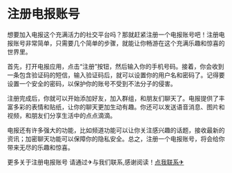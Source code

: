 # 注册电报账号

想要加入电报这个充满活力的社交平台吗？那就赶紧注册一个电报账号吧！注册电报账号非常简单，只需要几个简单的步骤，就能让你畅游在这个充满乐趣和惊喜的世界里。

首先，打开电报应用，点击“注册”按钮，然后输入你的手机号码。接着，你会收到一条包含验证码的短信，输入验证码后，就可以设置你的用户名和密码了。记得要设置一个安全的密码，以保护你的账号不受到不法分子的侵害。

注册完成后，你就可以开始添加好友，加入群组，和朋友们聊天了。电报提供了丰富多彩的表情和贴纸，让你的聊天更加生动有趣。你还可以发送语音消息、图片和视频，和朋友们分享生活中的点点滴滴。

电报还有许多强大的功能，比如频道功能可以让你关注感兴趣的话题，接收最新的资讯；加密聊天功能可以保障你的隐私安全。总之，注册一个电报账号，将会给你带来无尽的乐趣和惊喜。

更多关于注册电报账号 请通过✈与我们联系,感谢阅读！[点我联系✈](https://www.G208.com)